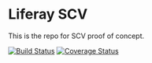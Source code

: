 # Liferay SCV

This is the repo for SCV proof of concept.

[![Build Status](https://travis-ci.org/liferay-labs/com-liferay-scv.svg?branch=master)](https://travis-ci.org/liferay-labs/com-liferay-scv)
[![Coverage Status](https://coveralls.io/repos/github/liferay-labs/com-liferay-scv/badge.svg)](https://coveralls.io/github/liferay-labs/com-liferay-scv)